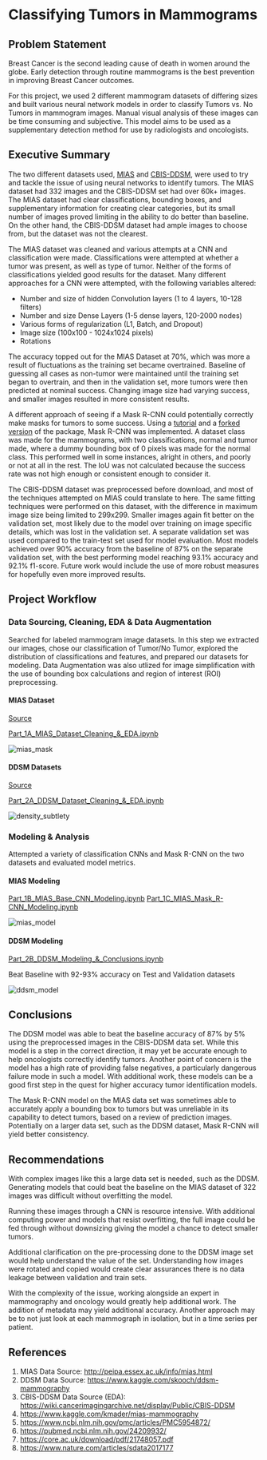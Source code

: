 # Classifying Tumors in Mammograms

## Problem Statement

Breast Cancer is the second leading cause of death in women around the globe. Early detection through routine mammograms is the best prevention in improving Breast Cancer outcomes. 

For this project, we used 2 different mammogram datasets of differing sizes and built various neural network models in order to classify Tumors vs. No Tumors in mammogram images. Manual visual analysis of these images can be time consuming and subjective. This model aims to be used as a supplementary detection method for use by radiologists and oncologists.


## Executive Summary

The two different datasets used, [MIAS](http://peipa.essex.ac.uk/info/mias.html) and [CBIS-DDSM](https://www.kaggle.com/skooch/ddsm-mammography), were used to try and tackle the issue of using neural networks to identify tumors. The MIAS dataset had 332 images and the CBIS-DDSM set had over 60k+ images. The MIAS dataset had clear classifications, bounding boxes, and supplementary information for creating clear categories, but its small number of images proved limiting in the ability to do better than baseline. On the other hand, the CBIS-DDSM dataset had ample images to choose from, but the dataset was not the clearest. 

The MIAS dataset was cleaned and various attempts at a CNN and classification were made. Classifications were attempted at whether a tumor was present, as well as type of tumor. Neither of the forms of classifications yielded good results for the dataset. Many different approaches for a CNN were attempted, with the following variables altered:
 - Number and size of hidden Convolution layers (1 to 4 layers, 10-128 filters)
 - Number and size Dense Layers (1-5 dense layers, 120-2000 nodes)
 - Various forms of regularization (L1, Batch, and Dropout)
 - Image size (100x100 - 1024x1024 pixels)
 - Rotations

The accuracy topped out for the MIAS Dataset at 70%, which was more a result of fluctuations as the training set became overtrained. Baseline of guessing all cases as non-tumor were maintained until the training set began to overtrain, and then in the validation set, more tumors were then predicted at nominal success. Changing image size had varying success, and smaller images resulted in more consistent results. 

A different approach of seeing if a Mask R-CNN could potentially correctly make masks for tumors to some success. Using a [tutorial](https://machinelearningmastery.com/how-to-train-an-object-detection-model-with-keras/) and a [forked version](https://github.com/ahmedfgad/Mask-RCNN-TF2) of the package, Mask R-CNN was implemented. A dataset class was made for the mammograms, with two classifications, normal and tumor made, where a dummy bounding box of 0 pixels was made for the normal class. This performed well in some instances, alright in others, and poorly or not at all in the rest. The IoU was not calculated because the success rate was not high enough or consistent enough to consider it.

The CBIS-DDSM dataset was preprocessed before download, and most of the techniques attempted on MIAS could translate to here. The same fitting techniques were performed on this dataset, with the difference in maximum image size being limited to 299x299.  Smaller images again fit better on the validation set, most likely due to the model over training on image specific details, which was lost in the validation set. A separate validation set was used compared to the train-test set used for model evaluation. Most models achieved over 90% accuracy from the baseline of 87% on the separate validation set, with the best performing model reaching 93.1% accuracy and 92.1% f1-score. Future work would include the use of more robust measures for hopefully even more improved results. 


## Project Workflow

### Data Sourcing, Cleaning, EDA & Data Augmentation
Searched for labeled mammogram image datasets. In this step we extracted our images, chose our classification of Tumor/No Tumor, explored the distribution of classifications and features, and prepared our datasets for modeling. Data Augmentation was also utlized for image simplification with the use of bounding box calculations and region of interest (ROI) preprocessing.

#### MIAS Dataset  
[Source](http://peipa.essex.ac.uk/info/mias.html)

[Part_1A_MIAS_Dataset_Cleaning_&_EDA.ipynb](code/Part_1A_MIAS_Dataset_Cleaning_&_EDA.ipynb)

![mias_mask](images/mias_mask.png)

#### DDSM Datasets 
[Source](https://www.kaggle.com/skooch/ddsm-mammography)

[Part_2A_DDSM_Dataset_Cleaning_&_EDA.ipynb](code/Part_2A_DDSM_Dataset_Cleaning_&_EDA.ipynb)

![density_subtlety](images/ddsm_density_subtlety.png)

### Modeling & Analysis
Attempted a variety of classification CNNs and Mask R-CNN on the two datasets and evaluated model metrics.

#### MIAS Modeling
[Part_1B_MIAS_Base_CNN_Modeling.ipynb](code/Part_1B_MIAS_Base_CNN_Modeling.ipynb)
[Part_1C_MIAS_Mask_R-CNN_Modeling.ipynb](code/Part_1C_MIAS_Mask_R-CNN_Modeling.ipynb)

![mias_model](images/mias_model.png)

#### DDSM Modeling
[Part_2B_DDSM_Modeling_&_Conclusions.ipynb](code/Part_1C_MIAS_Mask_R-CNN_Modeling.ipynb)

Beat Baseline with 92-93% accuracy on Test and Validation datasets

![ddsm_model](images/ddsm_model.png)


## Conclusions

The DDSM model was able to beat the baseline accuracy of 87% by 5% using the preprocessed images in the CBIS-DDSM data set.  While this model is a step in the correct direction, it may yet be accurate enough to help oncologists correctly identify tumors.  Another point of concern is the model has a high rate of providing false negatives, a particularly dangerous failure mode in such a model.  With additional work, these models can be a good first step in the quest for higher accuracy tumor identification models.

The Mask R-CNN model on the MIAS data set was sometimes able to accurately apply a bounding box to tumors but was unreliable in its capability to detect tumors, based on a review of prediction images.  Potentially on a larger data set, such as the DDSM dataset, Mask R-CNN will yield better consistency.


## Recommendations

With complex images like this a large data set is needed, such as the DDSM.  Generating models that could beat the baseline on the MIAS dataset of 322 images was difficult without overfitting the model. 

Running these images through a CNN is resource intensive.  With additional computing power and models that resist overfitting, the full image could be fed through without downsizing giving the model a chance to detect smaller tumors.

Additional clarification on the pre-processing done to the DDSM image set would help understand the value of the set.  Understanding how images were rotated and copied would create clear assurances there is no data leakage between validation and train sets.

With the complexity of the issue, working alongside an expert in mammography and oncology would greatly help additional work.  The addition of metadata may yield additional accuracy.  Another approach may be to not just look at each mammograph in isolation, but in a time series per patient.


## References
1. MIAS Data Source: http://peipa.essex.ac.uk/info/mias.html
2. DDSM Data Source: https://www.kaggle.com/skooch/ddsm-mammography
3. CBIS-DDSM Data Source (EDA): https://wiki.cancerimagingarchive.net/display/Public/CBIS-DDSM
3. https://www.kaggle.com/kmader/mias-mammography
4. https://www.ncbi.nlm.nih.gov/pmc/articles/PMC5954872/
5. https://pubmed.ncbi.nlm.nih.gov/24209932/
6. https://core.ac.uk/download/pdf/21748057.pdf
7. https://www.nature.com/articles/sdata2017177
